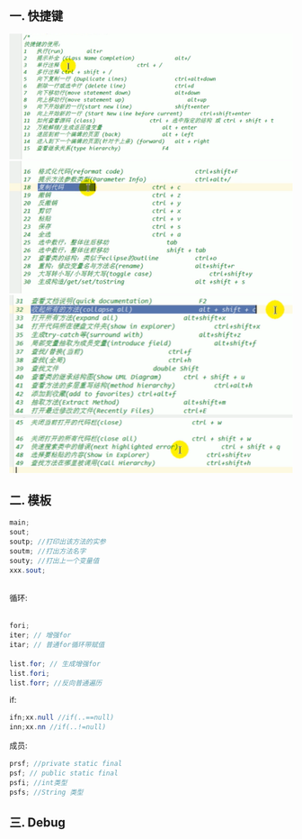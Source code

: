 ## 一. 快捷键

<img src="pics/idea/image-20201012154913353.png" alt="image-20201012154913353" style="zoom:150%;" />

<img src="pics/idea/image-20201012154948512.png" alt="image-20201012154948512" style="zoom:150%;" />

<img src="pics/idea/image-20201012155020016.png" alt="image-20201012155020016" style="zoom:150%;" />

<img src="pics/idea/image-20201012155059588.png" alt="image-20201012155059588" style="zoom:150%;" />

## 二. 模板

```java
main;
sout;
soutp; //打印出该方法的实参
soutm; //打出方法名字
souty; //打出上一个变量值
xxx.sout;



```

循环:

```java

fori;
iter; // 增强for
itar; // 普通for循环带赋值

list.for; // 生成增强for
list.fori;
list.forr; //反向普通遍历
```

if:

```java
ifn;xx.null //if(..==null)
inn;xx.nn //if(..!=null)
```

成员:

```java
prsf; //private static final
psf; // public static final
psfi; //int类型
psfs; //String 类型
```

## 三. Debug

